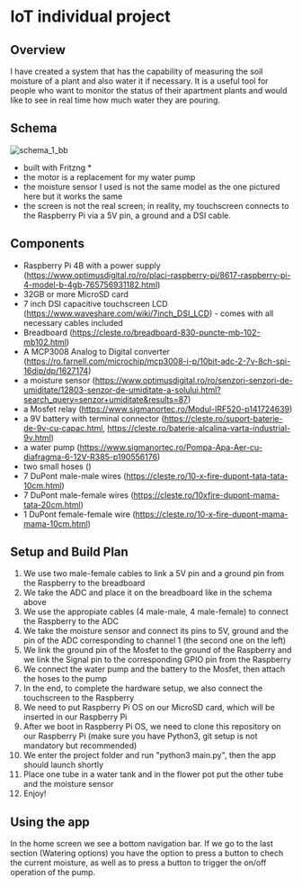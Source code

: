 # IoT individual project


## Overview

I have created a system that has the capability of measuring the soil moisture of a plant and also water it if necessary. It is a useful tool for people who want to monitor the status of their apartment plants and would like to see in real time how much water they are pouring.

## Schema
![schema_1_bb](https://github.com/ATchibo/IoT-Proiect-Individual/assets/44547421/d5bbeeab-4f70-41f4-854b-3b5abdf0ed22)
* built with Fritzng *
* the motor is a replacement for my water pump
* the moisture sensor I used is not the same model as the one pictured here but it works the same
* the screen is not the real screen; in reality, my touchscreen connects to the Raspberry Pi via a 5V pin, a ground and a DSI cable.

## Components

- Raspberry Pi 4B with a power supply (https://www.optimusdigital.ro/ro/placi-raspberry-pi/8617-raspberry-pi-4-model-b-4gb-765756931182.html)
- 32GB or more MicroSD card
- 7 inch DSI capacitive touchscreen LCD (https://www.waveshare.com/wiki/7inch_DSI_LCD) - comes with all necessary cables included
- Breadboard (https://cleste.ro/breadboard-830-puncte-mb-102-mb102.html)
- A MCP3008 Analog to Digital converter (https://ro.farnell.com/microchip/mcp3008-i-p/10bit-adc-2-7v-8ch-spi-16dip/dp/1627174)
- a moisture sensor (https://www.optimusdigital.ro/ro/senzori-senzori-de-umiditate/12803-senzor-de-umiditate-a-solului.html?search_query=senzor+umiditate&results=87)
- a Mosfet relay (https://www.sigmanortec.ro/Modul-IRF520-p141724639)
- a 9V battery with terminal connector (https://cleste.ro/suport-baterie-de-9v-cu-capac.html, https://cleste.ro/baterie-alcalina-varta-industrial-9v.html)
- a water pump (https://www.sigmanortec.ro/Pompa-Apa-Aer-cu-diafragma-6-12V-R385-p190556176)
- two small hoses ()
- 7 DuPont male-male wires (https://cleste.ro/10-x-fire-dupont-tata-tata-10cm.html)
- 7 DuPont male-female wires (https://cleste.ro/10xfire-dupont-mama-tata-20cm.html)
- 1 DuPont female-female wire (https://cleste.ro/10-x-fire-dupont-mama-mama-10cm.html)

## Setup and Build Plan

1. We use two male-female cables to link a 5V pin and a ground pin from the Raspberry to the breadboard
2. We take the ADC and place it on the breadboard like in the schema above
3. We use the appropiate cables (4 male-male, 4 male-female) to connect the Raspberry to the ADC
4. We take the moisture sensor and connect its pins to 5V, ground and the pin of the ADC corresponding to channel 1 (the second one on the left)
5. We link the ground pin of the Mosfet to the ground of the Raspberry and we link the Signal pin to the corresponding GPIO pin from the Raspberry
6. We connect the water pump and the battery to the Mosfet, then attach the hoses to the pump
7. In the end, to complete the hardware setup, we also connect the touchscreen to the Raspberry
8. We need to put Raspberry Pi OS on our MicroSD card, which will be inserted in our Raspberry Pi
9. After we boot in Raspberry Pi OS, we need to clone this repository on our Raspberry Pi (make sure you have Python3, git setup is not mandatory but recommended)
10. We enter the project folder and run "python3 main.py", then the app should launch shortly
11. Place one tube in a water tank and in the flower pot put the other tube and the moisture sensor
12. Enjoy!

## Using the app

In the home screen we see a bottom navigation bar. If we go to the last section (Watering options) you have the option to press a button to chech the current moisture, as well as to press a button to trigger the on/off operation of the pump.
